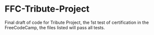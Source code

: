 # FFC-Tribute-Project
Final draft of code for Tribute Project, the 1st test of certification in the FreeCodeCamp, the files listed will pass all tests.
